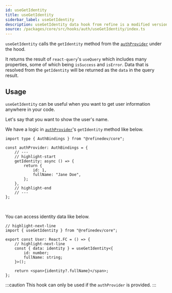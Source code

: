 ```yaml
---
id: useGetIdentity
title: useGetIdentity
siderbar_label: useGetIdentity
description: useGetIdentity data hook from refine is a modified version of react-query's useQuery for retrieving user data
source: /packages/core/src/hooks/auth/useGetIdentity/index.ts
---
```


`useGetIdentity` calls the `getIdentity` method from the [`authProvider`](/api-reference/core/providers/auth-provider.md) under the hood.

It returns the result of `react-query`'s `useQuery` which includes many properties, some of which being `isSuccess` and `isError`. Data that is resolved from the `getIdentity` will be returned as the `data` in the query result.

## Usage

`useGetIdentity` can be useful when you want to get user information anywhere in your code.

Let's say that you want to show the user's name.

We have a logic in [`authProvider`](/api-reference/core/providers/auth-provider.md)'s `getIdentity` method like below.

```tsx
import type { AuthBindings } from "@refinedev/core";

const authProvider: AuthBindings = {
    // ---
    // highlight-start
    getIdentity: async () => {
        return {
            id: 1,
            fullName: "Jane Doe",
        };
    },
    // highlight-end
    // ---
};
```

<br/>

You can access identity data like below.

```tsx
// highlight-next-line
import { useGetIdentity } from "@refinedev/core";

export const User: React.FC = () => {
    // highlight-next-line
    const { data: identity } = useGetIdentity<{
        id: number;
        fullName: string;
    }>();

    return <span>{identity?.fullName}</span>;
};
```

:::caution
This hook can only be used if the `authProvider` is provided.
:::
